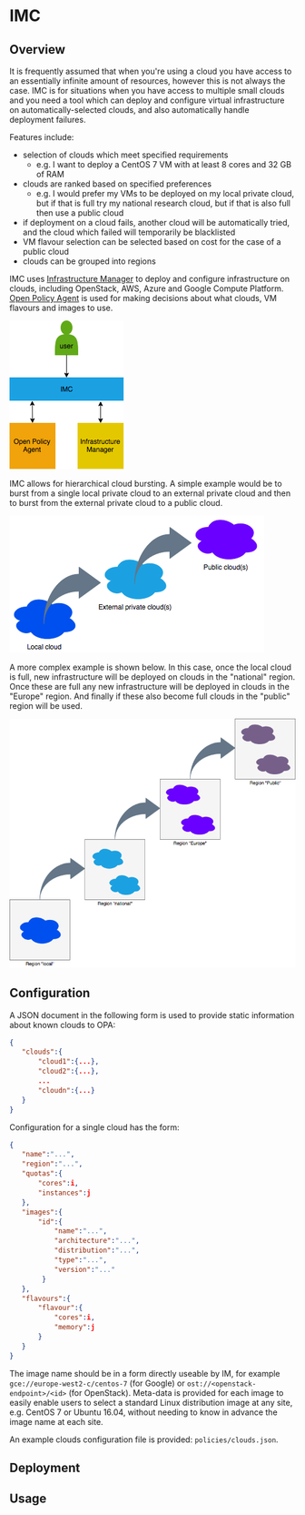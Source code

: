# IMC

## Overview

It is frequently assumed that when you're using a cloud you have access to an essentially infinite amount of resources, however this is not always the case. IMC is for situations when you have access to multiple small clouds and you need a tool which can deploy and configure virtual infrastructure on automatically-selected clouds, and also automatically handle deployment failures.

Features include:
* selection of clouds which meet specified requirements
  * e.g. I want to deploy a CentOS 7 VM with at least 8 cores and 32 GB of RAM
* clouds are ranked based on specified preferences
  * e.g. I would prefer my VMs to be deployed on my local private cloud, but if that is full try my national research cloud, but if that is also full then use a public cloud
* if deployment on a cloud fails, another cloud will be automatically tried, and the cloud which failed will temporarily be blacklisted
* VM flavour selection can be selected based on cost for the case of a public cloud
* clouds can be grouped into regions

IMC uses [Infrastructure Manager](https://github.com/grycap/im) to deploy and configure infrastructure on clouds, including OpenStack, AWS, Azure and Google Compute Platform. [Open Policy Agent](https://www.openpolicyagent.org) is used for making decisions about what clouds, VM flavours and images to use.

![Architecture](imc.png)

IMC allows for hierarchical cloud bursting. A simple example would be to burst from a single local private cloud to an external private cloud and then to burst from the external private cloud to a public cloud.

![Hierarchical cloud bursting](cloudbursting.png)

A more complex example is shown below. In this case, once the local cloud is full, new infrastructure will be deployed on clouds in the "national" region. Once these are full any new infrastructure will be deployed in clouds in the "Europe" region. And finally if these also become full clouds in the "public" region will be used.

![Hierarchical cloud bursting with regions](hcb-regions.png)

## Configuration
A JSON document in the following form is used to provide static information about known clouds to OPA:
```json
{
   "clouds":{
       "cloud1":{...},
       "cloud2":{...},
       ...
       "cloudn":{...}    
   }
}
```
Configuration for a single cloud has the form:
```json
{
   "name":"...",
   "region":"...",
   "quotas":{
       "cores":i,
       "instances":j
   },
   "images":{
       "id":{
           "name":"...",
           "architecture":"...",
           "distribution":"...",
           "type":"...",
           "version":"..."
        }   
   },
   "flavours":{
       "flavour":{
           "cores":i,
           "memory":j
       } 
   }
}
```
The image name should be in a form directly useable by IM, for example `gce://europe-west2-c/centos-7` (for Google) or `ost://<openstack-endpoint>/<id>` (for OpenStack). Meta-data is provided for each image to easily enable users to select a standard Linux distribution image at any site, e.g. CentOS 7 or Ubuntu 16.04, without needing to know in advance the image name at each site.

An example clouds configuration file is provided: `policies/clouds.json`.

## Deployment

## Usage

